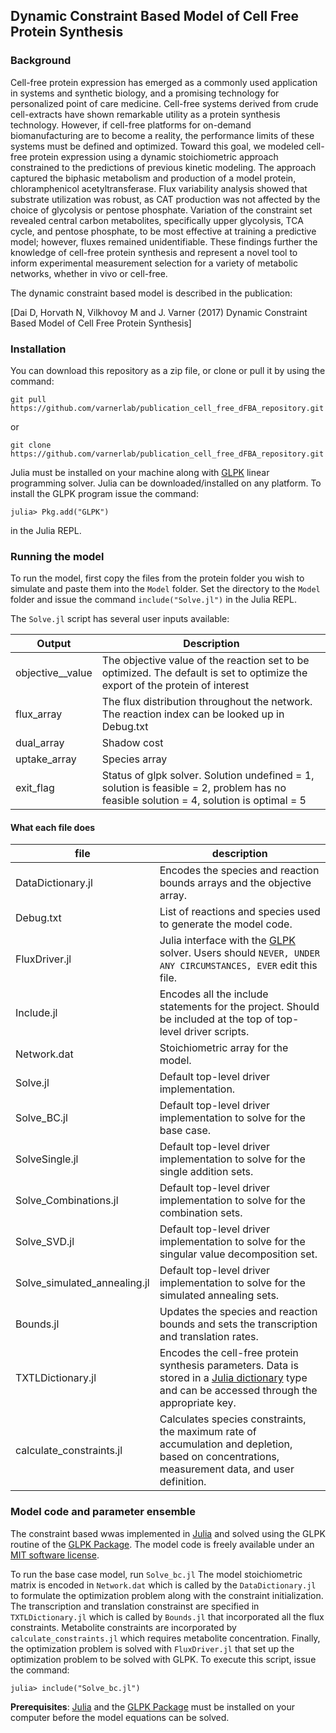 ## Dynamic Constraint Based Model of Cell Free Protein Synthesis

### Background ###
Cell-free protein expression has emerged as a commonly used application in systems and synthetic biology, and a promising technology for personalized point of care medicine.
Cell-free systems derived from crude cell-extracts have shown remarkable utility as a protein synthesis technology. 
However, if cell-free platforms for on-demand biomanufacturing are to become a reality, the performance limits of these systems must be defined and optimized. Toward this goal, we modeled cell-free protein expression using a dynamic stoichiometric approach constrained to the predictions of previous kinetic modeling. The approach captured the biphasic metabolism and production of a model protein, chloramphenicol acetyltransferase. Flux variability analysis showed that substrate utilization was robust, as CAT production was not affected by the choice of glycolysis or pentose phosphate. Variation of the constraint set revealed central carbon metabolites, specifically upper glycolysis, TCA cycle, and pentose phosphate, to be most effective at training a predictive model; however, fluxes remained unidentifiable. These findings further the knowledge of cell-free protein synthesis and represent a novel tool to inform experimental measurement selection for a variety of metabolic networks, whether in vivo or cell-free.

The dynamic constraint based model is described in the publication:

[Dai D, Horvath N, Vilkhovoy M and J. Varner (2017) Dynamic Constraint Based Model of Cell Free Protein Synthesis]

### Installation
You can download this repository as a zip file, or clone or pull it by using the command:

	git pull https://github.com/varnerlab/publication_cell_free_dFBA_repository.git

or

	git clone https://github.com/varnerlab/publication_cell_free_dFBA_repository.git


Julia must be installed on your machine along with [GLPK](https://github.com/JuliaOpt/GLPK.jl) linear programming solver. Julia can be downloaded/installed on any platform. To install the GLPK program issue the command:

  	julia> Pkg.add("GLPK")

in the Julia REPL.

### Running the model
To run the model, first copy the files from the protein folder you wish to simulate and paste them into the ``Model`` folder. Set the directory to the ``Model`` folder and issue the command ``include("Solve.jl")`` in the Julia REPL.

The ``Solve.jl`` script has several user inputs available:


Output | Description
--- | ---
objective__value | The objective value of the reaction set to be optimized. The default is set to optimize the export of the protein of interest
flux_array | The flux distribution throughout the network. The reaction index can be looked up in Debug.txt
dual_array | Shadow cost
uptake_array | Species array
exit_flag | Status of glpk solver. Solution undefined = 1, solution is feasible = 2, problem has no feasible solution = 4, solution is optimal = 5


#### What each file does

file | description
--- | ---
DataDictionary.jl | Encodes the species and reaction bounds arrays and the objective array. 
Debug.txt | List of reactions and species used to generate the model code.
FluxDriver.jl | Julia interface with the [GLPK](https://github.com/JuliaOpt/GLPK.jl) solver. Users should `NEVER, UNDER ANY CIRCUMSTANCES, EVER` edit this file.
Include.jl | Encodes all the include statements for the project. Should be included at the top of top-level driver scripts.
Network.dat | Stoichiometric array for the model.
Solve.jl | Default top-level driver implementation.
Solve_BC.jl | Default top-level driver implementation to solve for the base case.
SolveSingle.jl | Default top-level driver implementation to solve for the single addition sets.
Solve_Combinations.jl | Default top-level driver implementation to solve for the combination sets.
Solve_SVD.jl | Default top-level driver implementation to solve for the singular value decomposition set.
Solve_simulated_annealing.jl | Default top-level driver implementation to solve for the simulated annealing sets.
Bounds.jl | Updates the species and reaction bounds and sets the transcription and translation rates.
TXTLDictionary.jl | Encodes the cell-free protein synthesis parameters. Data is stored in a [Julia dictionary](http://docs.julialang.org/en/stable/stdlib/collections/?highlight=dict#Base.Dict) type and can be accessed through the appropriate key.
calculate_constraints.jl | Calculates species constraints, the maximum rate of accumulation and depletion, based on concentrations, measurement data, and user definition. 



### Model code and parameter ensemble
The constraint based wwas implemented in [Julia](http://julialang.org) and solved using the GLPK routine of the [GLPK Package](https://github.com/JuliaOpt/GLPK.jl). The model code is freely available under an [MIT software license](https://opensource.org/licenses/MIT).

To run the base case model, run ``Solve_bc.jl`` The model stoichiometric matrix is encoded in ``Network.dat`` which is called by the ``DataDictionary.jl`` to formulate the optimization problem along with the constraint initialization. The transcription and translation constrainst are specified in ``TXTLDictionary.jl`` which is called by ``Bounds.jl`` that incorporated all the flux constraints. Metabolite constraints are incorporated by ``calculate_constraints.jl`` which requires metabolite concentration. Finally, the optimization problem is solved with ``FluxDriver.jl`` that set up the optimization problem to be solved with GLPK. To execute this script, issue the command:

``julia> include("Solve_bc.jl")``

__Prerequisites__: [Julia](http://julialang.org) and the [GLPK Package](https://github.com/JuliaOpt/GLPK.jl) must be installed on your computer before the model equations can be solved.


